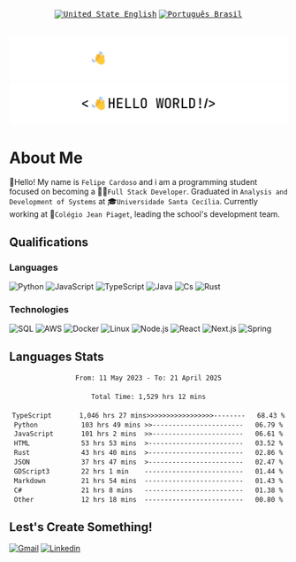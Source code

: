 <div align='center'>
 <a href='https://github.com/imLymei/imLymei/blob/main/README.md'><kbd><img title="United States English" alt="United State English" src="https://cdn.statically.io/gh/hjnilsson/country-flags/master/svg/us.svg" width="22"></kbd></a>
 <a href='https://github.com/imLymei/imLymei/blob/main/README_PT_BR.md'><kbd><img title="Português Brasil" alt="Português Brasil" src="https://cdn.statically.io/gh/hjnilsson/country-flags/master/svg/br.svg" width="22"></kbd></a>
</div>

<br/>

![Hello World Dark Mode](./src/hello_world_dark.png#gh-dark-mode-only)
![Hello World Light Mode](./src/hello_world_light.png#gh-light-mode-only)

# About Me

👋Hello! My name is `Felipe Cardoso` and i am a programming student focused on becoming a 🧑‍💻`Full Stack Developer`.
Graduated in `Analysis and Development of Systems` at 🎓`Universidade Santa Cecília`. Currently working at 🏫`Colégio Jean Piaget`, leading the school's development team.

## Qualifications

### Languages
 
![Python](https://img.shields.io/badge/-Python-000?&logo=Python)
![JavaScript](https://img.shields.io/badge/-JavaScript-000?&logo=JavaScript)
![TypeScript](https://img.shields.io/badge/-TypeScript-000?&logo=TypeScript)
![Java](https://img.shields.io/badge/-Java-000?&logo=openjdk)
![Cs](https://img.shields.io/badge/-C%23-000?&logo=c%23)
![Rust](https://img.shields.io/badge/-Rust-000?&logo=rust)

### Technologies

![SQL](https://img.shields.io/badge/-SQL-000?&logo=MySQL)
![AWS](https://img.shields.io/badge/-AWS-000?&logo=Amazon-AWS&logoColor=F90)
![Docker](https://img.shields.io/badge/-Docker-000?&logo=Docker)
![Linux](https://img.shields.io/badge/-Linux-000?&logo=Linux)
![Node.js](https://img.shields.io/badge/-Node.js-000?&logo=node.js)
![React](https://img.shields.io/badge/-React-000?&logo=React)
![Next.js](https://img.shields.io/badge/-Next.js-000?&logo=Next.js)
![Spring](https://img.shields.io/badge/-Spring-000?&logo=Spring)

## Languages Stats

<div align="center">

<!--START_SECTION:waka-->

```txt
From: 11 May 2023 - To: 21 April 2025

Total Time: 1,529 hrs 12 mins

TypeScript       1,046 hrs 27 mins>>>>>>>>>>>>>>>>>--------   68.43 %
Python           103 hrs 49 mins >>-----------------------   06.79 %
JavaScript       101 hrs 2 mins  >>-----------------------   06.61 %
HTML             53 hrs 53 mins  >------------------------   03.52 %
Rust             43 hrs 40 mins  >------------------------   02.86 %
JSON             37 hrs 47 mins  >------------------------   02.47 %
GDScript3        22 hrs 1 min    -------------------------   01.44 %
Markdown         21 hrs 54 mins  -------------------------   01.43 %
C#               21 hrs 8 mins   -------------------------   01.38 %
Other            12 hrs 18 mins  -------------------------   00.80 %
```

<!--END_SECTION:waka-->
 
</div>

## Lest's Create Something!
  
[![Gmail](https://img.shields.io/badge/-Gmail-000?&logo=Gmail)](mailto:lymeicontato@gmail.com)
[![Linkedin](https://img.shields.io/badge/-Linkedin-000?&logo=Linkedin)](https://www.linkedin.com/in/felipe-brito-b94721239)
